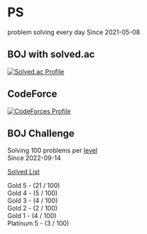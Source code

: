 # PS

problem solving every day Since 2021-05-08

## BOJ with solved.ac

[![Solved.ac Profile](http://mazassumnida.wtf/api/v2/generate_badge?boj=kadrick)](https://solved.ac/kadrick)

## CodeForce

[![CodeForces Profile](https://cf.leed.at?id=Kadrick)](https://codeforces.com/profile/Kadrick)

## BOJ Challenge

Solving 100 problems per [level](https://solved.ac/problems/level)  
Since 2022-09-14

[Solved List](./BOJ/doc/solvedProblem.md)

Gold 5 - (21 / 100)  
Gold 4 - (5 / 100)  
Gold 3 - (4 / 100)  
Gold 2 - (2 / 100)  
Gold 1 - (4 / 100)  
Platinum 5 - (3 / 100)  
